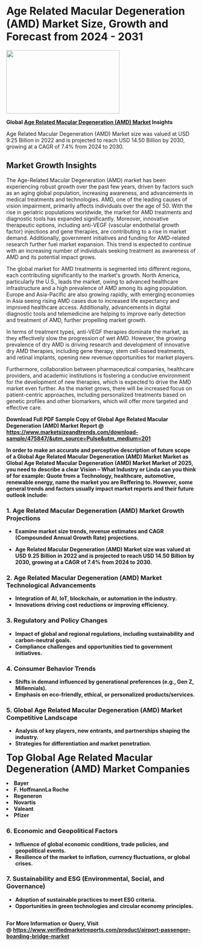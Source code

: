 <H1>Age Related Macular Degeneration (AMD) Market Size, Growth and Forecast from 2024 - 2031</H1><img class="aligncenter size-medium wp-image-584254" src="https://thirdeyenews.in/wp-content/uploads/2024/09/Global-Market-Research-300x168.jpeg" alt="" width="300" height="168" /><p><strong>Global&nbsp;<a href="https://www.marketsizeandtrends.com/download-sample/475847/&amp;utm_source=Pulse&amp;utm_medium=201">Age Related Macular Degeneration (AMD) Market</a> Insights</strong></p><p>Age Related Macular Degeneration (AMD) Market size was valued at USD 9.25 Billion in 2022 and is projected to reach USD 14.50 Billion by 2030, growing at a CAGR of 7.4% from 2024 to 2030.</p><p><h2>Market Growth Insights</h2> <p>The Age-Related Macular Degeneration (AMD) market has been experiencing robust growth over the past few years, driven by factors such as an aging global population, increasing awareness, and advancements in medical treatments and technologies. AMD, one of the leading causes of vision impairment, primarily affects individuals over the age of 50. With the rise in geriatric populations worldwide, the market for AMD treatments and diagnostic tools has expanded significantly. Moreover, innovative therapeutic options, including anti-VEGF (vascular endothelial growth factor) injections and gene therapies, are contributing to a rise in market demand. Additionally, government initiatives and funding for AMD-related research further fuel market expansion. This trend is expected to continue with an increasing number of individuals seeking treatment as awareness of AMD and its potential impact grows.</p> <p><strong></strong></p> <p>The global market for AMD treatments is segmented into different regions, each contributing significantly to the market's growth. North America, particularly the U.S., leads the market, owing to advanced healthcare infrastructure and a high prevalence of AMD among its aging population. Europe and Asia-Pacific are also growing rapidly, with emerging economies in Asia seeing rising AMD cases due to increased life expectancy and improved healthcare access. Additionally, advancements in digital diagnostic tools and telemedicine are helping to improve early detection and treatment of AMD, further propelling market growth.</p> <p>In terms of treatment types, anti-VEGF therapies dominate the market, as they effectively slow the progression of wet AMD. However, the growing prevalence of dry AMD is driving research and development of innovative dry AMD therapies, including gene therapy, stem cell-based treatments, and retinal implants, opening new revenue opportunities for market players.</p> <p>Furthermore, collaboration between pharmaceutical companies, healthcare providers, and academic institutions is fostering a conducive environment for the development of new therapies, which is expected to drive the AMD market even further. As the market grows, there will be increased focus on patient-centric approaches, including personalized treatments based on genetic profiles and other biomarkers, which will offer more targeted and effective care.</p> <p><strong></p><p><span class=""><strong>Download Full PDF Sample Copy of Global Age Related Macular Degeneration (AMD) Market Report</strong> @ <a href="https://www.marketsizeandtrends.com/download-sample/475847/&amp;utm_source=Pulse&amp;utm_medium=201" target="_blank">https://www.marketsizeandtrends.com/download-sample/475847/&amp;utm_source=Pulse&amp;utm_medium=201</a></span></p><p>In order to make an accurate and perceptive description of future scope of a Global&nbsp;Age Related Macular Degeneration (AMD) Market Market as Global&nbsp;Age Related Macular Degeneration (AMD) Market Market of 2025, you need to describe a clear Vision &ndash; What Industry or Linda can you think of for example: Quote from a Technology, healthcare, automotive, renewable energy, name the market you are Reffering to. However, some general trends and factors usually impact market reports and their future outlook include:</p><h3>1.&nbsp;<strong>Age Related Macular Degeneration (AMD) Market Growth Projections</strong></h3><ul><li>Examine market size trends, revenue estimates and CAGR (Compounded Annual Growth Rate) projections.</li><li><p>Age Related Macular Degeneration (AMD) Market size was valued at USD 9.25 Billion in 2022 and is projected to reach USD 14.50 Billion by 2030, growing at a CAGR of 7.4% from 2024 to 2030.</p></li></ul><h3>2.&nbsp;<strong>Age Related Macular Degeneration (AMD) Market Technological Advancements</strong></h3><ul><li>Integration of AI, IoT, blockchain, or automation in the industry.</li><li>Innovations driving cost reductions or improving efficiency.</li></ul><h3>3.&nbsp;<strong>Regulatory and Policy Changes</strong></h3><ul><li>Impact of global and regional regulations, including sustainability and carbon-neutral goals.</li><li>Compliance challenges and opportunities tied to government initiatives.</li></ul><h3>4.&nbsp;<strong>Consumer Behavior Trends</strong></h3><ul><li>Shifts in demand influenced by generational preferences (e.g., Gen Z, Millennials).</li><li>Emphasis on eco-friendly, ethical, or personalized products/services.</li></ul><h3>5.&nbsp;<strong>Global Age Related Macular Degeneration (AMD) Market Competitive Landscape</strong></h3><ul><li>Analysis of key players, new entrants, and partnerships shaping the industry.</li><li>Strategies for differentiation and market penetration.</li></ul><p data-pm-slice="1 1 []"><span style="color: inherit; font-family: inherit; font-size: 25px;">Top Global Age Related Macular Degeneration (AMD) Market Companies</span></p><div class="" data-test-id=""><p><li>Bayer</li><li> F. HoffmannLa Roche</li><li> Regeneron</li><li> Novartis</li><li> Valeant</li><li> Pfizer</li></p></div><h3>6.&nbsp;<strong>Economic and Geopolitical Factors</strong></h3><ul><li>Influence of global economic conditions, trade policies, and geopolitical events.</li><li>Resilience of the market to inflation, currency fluctuations, or global crises.</li></ul><h3>7.&nbsp;<strong>Sustainability and ESG (Environmental, Social, and Governance)</strong></h3><ul><li>Adoption of sustainable practices to meet ESG criteria.</li><li>Opportunities in green technologies and circular economy principles.</li></ul><h2><strong style="font-size: 14px;">For More Information or Query, Visit @&nbsp;</strong><a style="background-color: #ffffff; font-size: 14px;" href="https://www.marketsizeandtrends.com/report/age-related-macular-degeneration-amd-market/" target="_blank">https://www.verifiedmarketreports.com/product/airport-passenger-boarding-bridge-market</a></h2>
